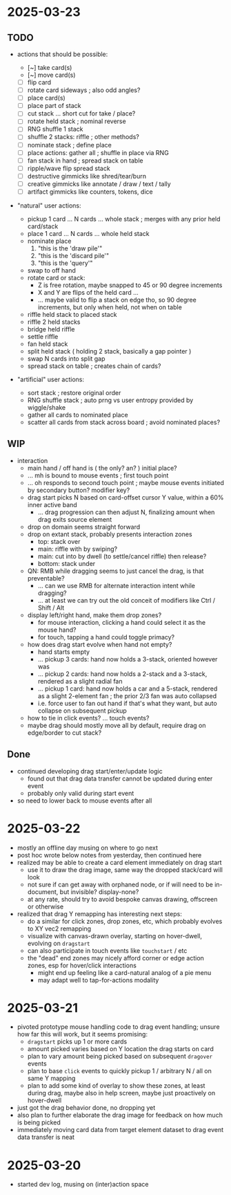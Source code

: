 # 2025-03-23

## TODO

- actions that should be possible:
  - [~] take card(s)
  - [~] move card(s)
  - [ ] flip card
  - [ ] rotate card sideways ; also odd angles?
  - [ ] place card(s)
  - [ ] place part of stack
  - [ ] cut stack ... short cut for take / place?
  - [ ] rotate held stack ; nominal reverse
  - [ ] RNG shuffle 1 stack
  - [ ] shuffle 2 stacks: riffle ; other methods?
  - [ ] nominate stack ; define place
  - [ ] place actions: gather all ; shuffle in place via RNG
  - [ ] fan stack in hand ; spread stack on table
  - [ ] ripple/wave flip spread stack
  - [ ] destructive gimmicks like shred/tear/burn
  - [ ] creative gimmicks like annotate / draw / text / tally
  - [ ] artifact gimmicks like counters, tokens, dice

- "natural" user actions:
  - pickup 1 card ... N cards ... whole stack ; merges with any prior held card/stack
  - place 1 card ... N cards ... whole held stack
  - nominate place
    1. "this is the 'draw pile'"
    2. "this is the 'discard pile'"
    3. "this is the 'query'"
  - swap to off hand
  - rotate card or stack:
    - Z is free rotation, maybe snapped to 45 or 90 degree increments
    - X and Y are flips of the held card ...
    - ... maybe valid to flip a stack on edge tho, so 90 degree increments, but only when held, not when on table
  - riffle held stack to placed stack
  - riffle 2 held stacks
  - bridge held riffle
  - settle riffle
  - fan held stack
  - split held stack ( holding 2 stack, basically a gap pointer )
  - swap N cards into split gap
  - spread stack on table ; creates chain of cards?

- "artificial" user actions:
  - sort stack ; restore original order
  - RNG shuffle stack ; auto prng vs user entropy provided by wiggle/shake
  - gather all cards to nominated place
  - scatter all cards from stack across board ; avoid nominated places?

## WIP

- interaction
  - main hand / off hand is ( the only? an? ) initial place?
  - ... mh is bound to mouse events ; first touch point
  - ... oh responds to second touch point ; maybe mouse events initiated by secondary button? modifier key?
  - drag start picks N based on card-offset cursor Y value, within a 60% inner active band
    - ... drag progression can then adjust N, finalizing amount when drag exits source element
  - drop on domain seems straight forward
  - drop on extant stack, probably presents interaction zones
    - top: stack over
    - main: riffle with by swiping?
    - main: cut into by dwell (to settle/cancel riffle) then release?
    - bottom: stack under
  - QN: RMB while dragging seems to just cancel the drag, is that preventable?
    - ... can we use RMB for alternate interaction intent while dragging?
    - ... at least we can try out the old conceit of modifiers like Ctrl / Shift / Alt
  - display left/right hand, make them drop zones?
    - for mouse interaction, clicking a hand could select it as the mouse hand?
    - for touch, tapping a hand could toggle primacy?
  - how does drag start evolve when hand not empty?
    - hand starts empty
    - ... pickup 3 cards: hand now holds a 3-stack, oriented however was
    - ... pickup 2 cards: hand now holds a 2-stack and a 3-stack, rendered as a slight radial fan
    - ... pickup 1 card: hand now holds a car and a 5-stack, rendered as a slight 2-element fan ; the prior 2/3 fan was auto collapsed
    - i.e. force user to fan out hand if that's what they want, but auto collapse on subsequent pickup
  - how to tie in click events? ... touch events?
  - maybe drag should mostly move all by default, require drag on edge/border to cut stack?

## Done

- continued developing drag start/enter/update logic
  - found out that drag data transfer cannot be updated during enter event
  - probably only valid during start event
- so need to lower back to mouse events after all

# 2025-03-22

- mostly an offline day musing on where to go next
- post hoc wrote below notes from yesterday, then continued here
- realized may be able to create a card element immediately on drag start
  - use it to draw the drag image, same way the dropped stack/card will look
  - not sure if can get away with orphaned node, or if will need to be in-document, but invisible? display-none?
  - at any rate, should try to avoid bespoke canvas drawing, offscreen or otherwise
- realized that drag Y remapping has interesting next steps:
  - do a similar for click zones, drop zones, etc, which probably evolves to XY vec2 remapping
  - visualize with canvas-drawn overlay, starting on hover-dwell, evolving on `dragstart`
  - can also participate in touch events like `touchstart` / etc
  - the "dead" end zones may nicely afford corner or edge action zones, esp for hover/click interactions
    - might end up feeling like a card-natural analog of a pie menu
    - may adapt well to tap-for-actions modality

# 2025-03-21

- pivoted prototype mouse handling code to drag event handling;
  unsure how far this will work, but it seems promising:
  - `dragstart` picks up 1 or more cards
  - amount picked varies based on Y location the drag starts on card 
  - plan to vary amount being picked based on subsequent `dragover` events
  - plan to base `click` events to quickly pickup 1 / arbitrary N / all on same Y mapping
  - plan to add some kind of overlay to show these zones, at least during drag, maybe also in help screen, maybe just proactively on hover-dwell
- just got the drag behavior done, no dropping yet
- also plan to further elaborate the drag image for feedback on how much is being picked
- immediately moving card data from target element dataset to drag event data transfer is neat

# 2025-03-20

- started dev log, musing on (inter)action space
